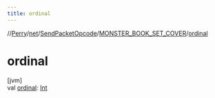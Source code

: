 ```yaml
---
title: ordinal
---
```

//[Perry](../../../../index.html)/[net](../../index.html)/[SendPacketOpcode](../index.html)/[MONSTER_BOOK_SET_COVER](index.html)/[ordinal](ordinal.html)



# ordinal



[jvm]\
val [ordinal](ordinal.html): [Int](https://kotlinlang.org/api/latest/jvm/stdlib/kotlin/-int/index.html)




